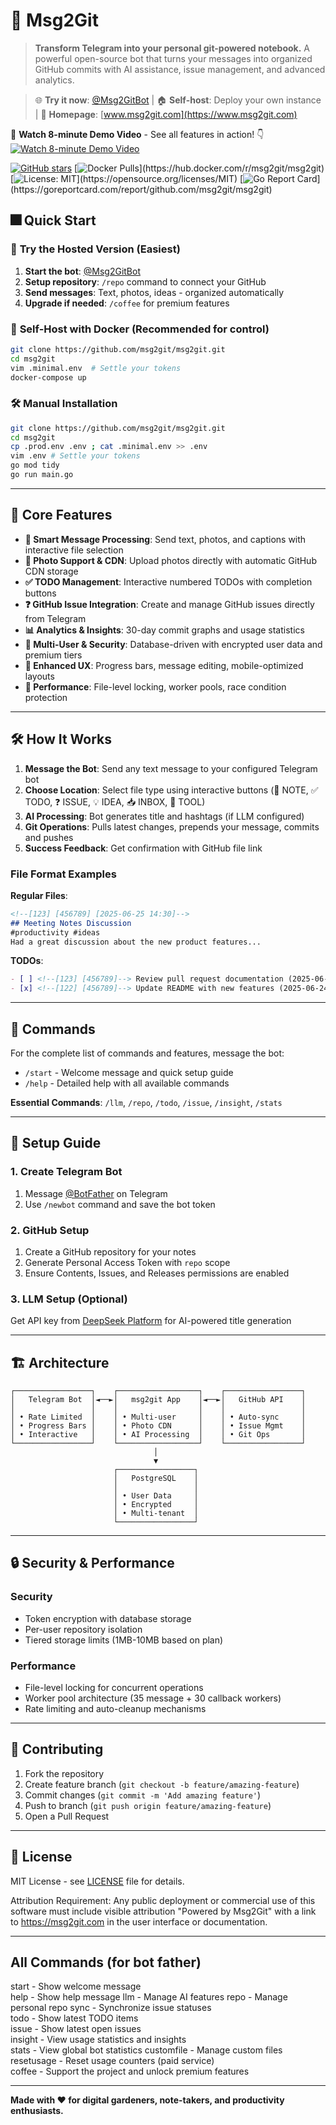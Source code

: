 # 📝 Msg2Git

> **Transform Telegram into your personal git-powered notebook.** A powerful open-source bot that turns your messages into organized GitHub commits with AI assistance, issue management, and advanced analytics.

> 🌐 **Try it now**: [@Msg2GitBot](https://t.me/Msg2GitBot) | 🏠 **Self-host**: Deploy your own instance | 📖 **Homepage**: [www.msg2git.com](https://www.msg2git.com)

🎥 **Watch 8-minute Demo Video** - See all features in action! 👇
[![Watch 8-minute Demo Video](logo.png)](https://www.youtube.com/watch?v=OJGsxP-D6VM)

[![GitHub stars](https://img.shields.io/github/stars/msg2git/msg2git?style=social)](https://github.com/msg2git/msg2git/stargazers)
[![Docker Pulls](https://img.shields.io/docker/pulls/msg2git/msg2git?)](https://hub.docker.com/r/msg2git/msg2git)
[![License: MIT](https://img.shields.io/badge/License-MIT-yellow.svg?)](https://opensource.org/licenses/MIT)
[![Go Report Card](https://goreportcard.com/badge/github.com/msg2git/msg2git?)](https://goreportcard.com/report/github.com/msg2git/msg2git)

## 🎆 Quick Start

### 📱 **Try the Hosted Version** (Easiest)
1. **Start the bot**: [@Msg2GitBot](https://t.me/Msg2GitBot)
2. **Setup repository**: `/repo` command to connect your GitHub
3. **Send messages**: Text, photos, ideas - organized automatically
4. **Upgrade if needed**: `/coffee` for premium features

### 🐳 **Self-Host with Docker** (Recommended for control)
```bash
git clone https://github.com/msg2git/msg2git.git
cd msg2git
vim .minimal.env  # Settle your tokens
docker-compose up
```

### 🛠️ **Manual Installation**
```bash
git clone https://github.com/msg2git/msg2git.git
cd msg2git
cp .prod.env .env ; cat .minimal.env >> .env
vim .env # Settle your tokens
go mod tidy
go run main.go
```

---

## 🚀 Core Features

- **📨 Smart Message Processing**: Send text, photos, and captions with interactive file selection
- **📸 Photo Support & CDN**: Upload photos directly with automatic GitHub CDN storage
- **✅ TODO Management**: Interactive numbered TODOs with completion buttons
- **❓ GitHub Issue Integration**: Create and manage GitHub issues directly from Telegram
- **📊 Analytics & Insights**: 30-day commit graphs and usage statistics
- **🔐 Multi-User & Security**: Database-driven with encrypted user data and premium tiers
- **🎨 Enhanced UX**: Progress bars, message editing, mobile-optimized layouts
- **🔄 Performance**: File-level locking, worker pools, race condition protection

---

## 🛠️ How It Works

1. **Message the Bot**: Send any text message to your configured Telegram bot
2. **Choose Location**: Select file type using interactive buttons (📝 NOTE, ✅ TODO, ❓ ISSUE, 💡 IDEA, 📥 INBOX, 🔧 TOOL)
3. **AI Processing**: Bot generates title and hashtags (if LLM configured)
4. **Git Operations**: Pulls latest changes, prepends your message, commits and pushes
5. **Success Feedback**: Get confirmation with GitHub file link

### File Format Examples

**Regular Files**:
```markdown
<!--[123] [456789] [2025-06-25 14:30]-->
## Meeting Notes Discussion
#productivity #ideas
Had a great discussion about the new product features...
```

**TODOs**:
```markdown
- [ ] <!--[123] [456789]--> Review pull request documentation (2025-06-25)
- [x] <!--[122] [456789]--> Update README with new features (2025-06-24)
```

---

## 🤖 Commands

For the complete list of commands and features, message the bot:
- `/start` - Welcome message and quick setup guide
- `/help` - Detailed help with all available commands

**Essential Commands**: `/llm`, `/repo`, `/todo`, `/issue`, `/insight`, `/stats`

---

## 🎯 Setup Guide

### 1. **Create Telegram Bot**
1. Message [@BotFather](https://t.me/BotFather) on Telegram
2. Use `/newbot` command and save the bot token

### 2. **GitHub Setup**
1. Create a GitHub repository for your notes
2. Generate Personal Access Token with `repo` scope
3. Ensure Contents, Issues, and Releases permissions are enabled

### 3. **LLM Setup (Optional)**
Get API key from [DeepSeek Platform](https://platform.deepseek.com/) for AI-powered title generation

---

## 🏗️ Architecture

```
┌─────────────────┐    ┌──────────────────┐    ┌─────────────────┐
│   Telegram Bot  │◄──►│   msg2git App    │◄──►│   GitHub API    │
│                 │    │                  │    │                 │
│ • Rate Limited  │    │ • Multi-user     │    │ • Auto-sync     │
│ • Progress Bars │    │ • Photo CDN      │    │ • Issue Mgmt    │
│ • Interactive   │    │ • AI Processing  │    │ • Git Ops       │
└─────────────────┘    └──────────────────┘    └─────────────────┘
                                │
                                ▼
                       ┌─────────────────┐
                       │   PostgreSQL    │
                       │                 │
                       │ • User Data     │
                       │ • Encrypted     │
                       │ • Multi-tenant  │
                       └─────────────────┘
```

---

## 🔒 Security & Performance

### **Security**
- Token encryption with database storage
- Per-user repository isolation
- Tiered storage limits (1MB-10MB based on plan)

### **Performance**
- File-level locking for concurrent operations
- Worker pool architecture (35 message + 30 callback workers)
- Rate limiting and auto-cleanup mechanisms

---

## 🤝 Contributing

1. Fork the repository
2. Create feature branch (`git checkout -b feature/amazing-feature`)
3. Commit changes (`git commit -m 'Add amazing feature'`)
4. Push to branch (`git push origin feature/amazing-feature`)
5. Open a Pull Request

---

## 📄 License

MIT License - see [LICENSE](LICENSE) file for details.

Attribution Requirement: Any public deployment or commercial use of this software
must include visible attribution "Powered by Msg2Git" with a link to 
https://msg2git.com in the user interface or documentation.

---

## All Commands (for bot father)
start - Show welcome message                        
help - Show help message
llm - Manage AI features
repo - Manage personal repo
sync - Synchronize issue statuses                        
todo - Show latest TODO items                            
issue - Show latest open issues                          
insight - View usage statistics and insights             
stats - View global bot statistics
customfile - Manage custom files                         
resetusage - Reset usage counters (paid service)         
coffee - Support the project and unlock premium features 

---
**Made with ❤️ for digital gardeners, note-takers, and productivity enthusiasts.**
